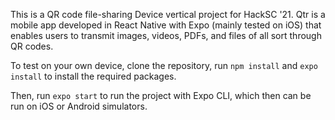 This is a QR code file-sharing Device vertical project for HackSC '21. Qtr is a mobile app developed in React Native with Expo (mainly tested on iOS) that enables users to transmit images, videos, PDFs, and files of all sort through QR codes. 

To test on your own device, clone the repository, run `npm install` and `expo install` to install the required packages.

Then, run `expo start` to run the project with Expo CLI, which then can be run on iOS or Android simulators.
